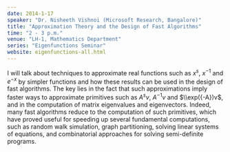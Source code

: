 ```yaml
---
date: 2014-1-17
speaker: "Dr. Nisheeth Vishnoi (Microsoft Research, Bangalore)"
title: "Approximation Theory and the Design of Fast Algorithms"
time: "2 - 3 p.m." 
venue: "LH-1, Mathematics Department"
series: "Eigenfunctions Seminar"
website: eigenfunctions-all.html
---
```

I will talk about techniques to approximate real functions such as $x^s,$ $x^{-1}$ and $e^{-x}$ by simpler functions and how these results can be used in the design of fast algorithms. The key lies in the fact that such approximations imply faster ways to approximate primitives such as $A^sv,$ $A^{-1}v$ and $\\exp({-A})v$, and in the computation of matrix eigenvalues and eigenvectors. Indeed, many fast algorithms reduce to the computation of such primitives, which have proved useful for speeding up several fundamental computations, such as random walk simulation, graph partitioning, solving linear systems of equations, and combinatorial approaches for solving semi-definite programs.
